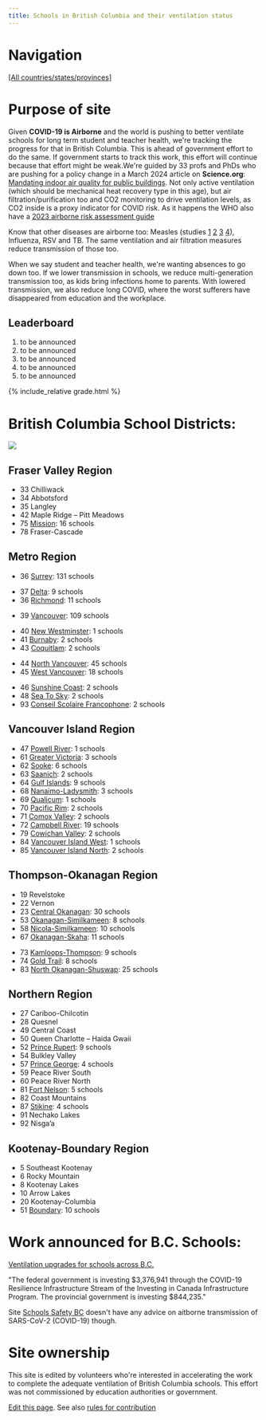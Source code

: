 ```yaml
---
title: Schools in British Columbia and their ventilation status
---
```


# Navigation

[[All countries/states/provinces]](..)

# Purpose of site

Given **COVID-19 is Airborne** and the world is pushing to better ventilate schools for long term student and teacher health, we're tracking the progress for that in British Columbia. This is ahead of government effort to do the same. If government starts to track this work, this effort will continue because that effort might be weak.We're guided by 33 profs and PhDs who are pushing for a policy change in a March 2024 article on **Science.org**: [Mandating indoor air quality for public buildings](https://drive.google.com/file/d/16l_IH47cQtC7fFuafvHca7ORNVGITxx8/view). Not only active ventilation (which should be mechanical heat recovery type in this age), but air filtration/purification too and CO2 monitoring to drive ventilation levels, as CO2 inside is a proxy indicator for COVID risk. As it happens the WHO also have a [2023 airborne risk assessment guide](https://iris.who.int/handle/10665/376346)

Know that other diseases are airborne too: Measles (studies [1](https://www.ncbi.nlm.nih.gov/pmc/articles/PMC2810934/pdf/10982072.pdf) [2](https://www.ncbi.nlm.nih.gov/pmc/articles/PMC3880795/pdf/nihms532643.pdf) [3](https://pubmed.ncbi.nlm.nih.gov/31257413/) [4](https://www.sciencedirect.com/science/article/pii/S0196655316305363)), Influenza, RSV and TB. The same ventilation and air filtration measures reduce transmission of those too.

 When we say student and teacher health, we're wanting absences to go down too. If we lower transmission in schools, we reduce multi-generation transmission too, as kids bring infections home to parents. With lowered transmission, we also reduce long COVID, where the worst sufferers have disappeared from education and the workplace.


## Leaderboard

1. to be announced
2. to be announced
3. to be announced
4. to be announced
5. to be announced

{% include_relative grade.html %}

# British Columbia School Districts:

![](https://www.researchgate.net/profile/Jennifer-Gruno/publication/358021582/figure/fig1/AS:1129980738187266@1646419810397/British-Columbia-School-District-Regions-Province-of-British-Columbia-2021a.png)

## Fraser Valley Region

* 33 Chilliwack
* 34 Abbotsford
* 35 Langley
* 42 Maple Ridge – Pitt Meadows
* 75 [Mission](Mission/): 16 schools
* 78 Fraser-Cascade

## Metro Region

* 36 [Surrey](Surrey/): 131 schools
- 37 [Delta](Delta/): 9 schools
- 36 [Richmond](Richmond/): 11 schools
* 39 [Vancouver](Vancouver/): 109 schools
- 40 [New Westminster](New_Westminster/): 1 schools
- 41 [Burnaby](Burnaby/): 2 schools
- 43 [Coquitlam](Coquitlam/): 2 schools
* 44 [North Vancouver](North_Vancouver/): 45 schools
* 45 [West Vancouver](West_Vancouver/): 18 schools
- 46 [Sunshine Coast](Sunshine_Coast/): 2 schools
- 48 [Sea To Sky](Sea_To_Sky/): 2 schools
- 93 [Conseil Scolaire Francophone](Conseil_Scolaire_Francophone/): 2 schools

## Vancouver Island Region

* 47 [Powell River](Powell_River/): 1 schools
* 61 [Greater Victoria](Greater_Victoria/): 3 schools
* 62 [Sooke](Sooke/): 6 schools
* 63 [Saanich](Saanich/): 2 schools
* 64 [Gulf Islands](Gulf_Islands/): 9 schools
* 68 [Nanaimo-Ladysmith](Nanaimo-Ladysmith/): 3 schools
* 69 [Qualicum](Qualicum/): 1 schools
* 70 [Pacific Rim](Pacific_Rim/): 2 schools
* 71 [Comox Valley](Comox_Valley/): 2 schools
* 72 [Campbell River](Campbell_River/): 19 schools
* 79 [Cowichan Valley](Cowichan_Valley/): 2 schools
* 84 [Vancouver Island West](Vancouver_Island_West/): 1 schools
* 85 [Vancouver Island North](Vancouver_Island_North/): 2 schools

## Thompson-Okanagan Region

* 19 Revelstoke
* 22 Vernon
* 23 [Central Okanagan](Central_Okanagan/): 30 schools
* 53 [Okanagan-Similkameen](Okanagan-Similkameen/): 8 schools
* 58 [Nicola-Similkameen](Nicola-Similkameen/): 10 schools
* 67 [Okanagan-Skaha](Okanagan-Skaha/): 11 schools
- 73 [Kamloops-Thompson](Kamloops-Thompson/): 9 schools
- 74 [Gold Trail](Gold_Trail/): 8 schools
- 83 [North Okanagan-Shuswap](North_Okanagan-Shuswap/): 25 schools

## Northern Region

* 27 Cariboo-Chilcotin
* 28 Quesnel
* 49 Central Coast
* 50 Queen Charlotte – Haida Gwaii
* 52 [Prince Rupert](Prince_Rupert/): 9 schools
* 54 Bulkley Valley
* 57 [Prince George](Prince_George/): 4 schools
* 59 Peace River South
* 60 Peace River North
* 81 [Fort Nelson](Fort_Nelson/): 5 schools
* 82 Coast Mountains
* 87 [Stikine](Stikine/): 4 schools
* 91 Nechako Lakes
* 92 Nisga’a

## Kootenay-Boundary Region

* 5 Southeast Kootenay
* 6 Rocky Mountain
* 8 Kootenay Lakes
* 10 Arrow Lakes
* 20 Kootenay-Columbia
* 51 [Boundary](Boundary/): 10 schools

# Work announced for B.C. Schools:

[Ventilation upgrades for schools across B.C.](https://www.canada.ca/en/office-infrastructure/news/2024/03/ventilation-upgrades-for-schools-across-bc.html)

"The federal government is investing $3,376,941 through the COVID-19 Resilience Infrastructure Stream of the Investing in Canada Infrastructure Program. The provincial government is investing $844,235."

Site [Schools Safety BC](https://www.schoolsafetybc.ca/) doesn't have any advice on aitborne transmission of SARS-CoV-2 (COVID-19) though.

# Site ownership

This site is edited by volunteers who're interested in accelerating the work to complete the adequate ventilation of British Columbia schools. This effort was not commissioned by education authorities or government.

[Edit this page](https://github.com/ventilate-schools/BC/edit/main/index.md). See also [rules for contribution](./contribution_rules/)
